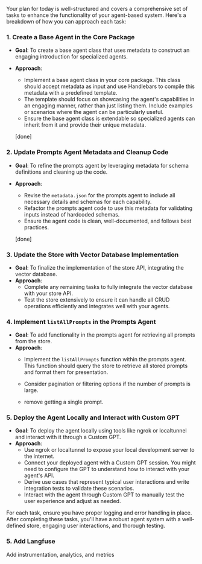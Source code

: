 Your plan for today is well-structured and covers a comprehensive set of tasks to enhance the functionality of your agent-based system. Here's a breakdown of how you can approach each task:

### 1. Create a Base Agent in the Core Package

- **Goal**: To create a base agent class that uses metadata to construct an engaging introduction for specialized agents.
- **Approach**: 
  - Implement a base agent class in your core package. This class should accept metadata as input and use Handlebars to compile this metadata with a predefined template.
  - The template should focus on showcasing the agent's capabilities in an engaging manner, rather than just listing them. Include examples or scenarios where the agent can be particularly useful.
  - Ensure the base agent class is extendable so specialized agents can inherit from it and provide their unique metadata.

  [done]

### 2. Update Prompts Agent Metadata and Cleanup Code

- **Goal**: To refine the prompts agent by leveraging metadata for schema definitions and cleaning up the code.
- **Approach**:
  - Revise the `metadata.json` for the prompts agent to include all necessary details and schemas for each capability.
  - Refactor the prompts agent code to use this metadata for validating inputs instead of hardcoded schemas.
  - Ensure the agent code is clean, well-documented, and follows best practices.

  [done]

### 3. Update the Store with Vector Database Implementation

- **Goal**: To finalize the implementation of the store API, integrating the vector database.
- **Approach**:
  - Complete any remaining tasks to fully integrate the vector database with your store API.
  - Test the store extensively to ensure it can handle all CRUD operations efficiently and integrates well with your agents.

### 4. Implement `listAllPrompts` in the Prompts Agent

- **Goal**: To add functionality in the prompts agent for retrieving all prompts from the store.
- **Approach**:
  - Implement the `listAllPrompts` function within the prompts agent. This function should query the store to retrieve all stored prompts and format them for presentation.
  - Consider pagination or filtering options if the number of prompts is large.

  - remove getting a single prompt. 

### 5. Deploy the Agent Locally and Interact with Custom GPT

- **Goal**: To deploy the agent locally using tools like ngrok or localtunnel and interact with it through a Custom GPT.
- **Approach**:
  - Use ngrok or localtunnel to expose your local development server to the internet.
  - Connect your deployed agent with a Custom GPT session. You might need to configure the GPT to understand how to interact with your agent's API.
  - Derive use cases that represent typical user interactions and write integration tests to validate these scenarios.
  - Interact with the agent through Custom GPT to manually test the user experience and adjust as needed.

For each task, ensure you have proper logging and error handling in place. After completing these tasks, you'll have a robust agent system with a well-defined store, engaging user interactions, and thorough testing.

### 5. Add Langfuse

Add instrumentation, analytics, and metrics